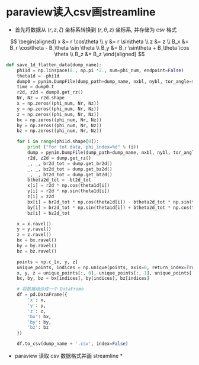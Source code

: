 # paraview读入csv画streamline

* 首先将数据从 $(r,z,\zeta)$ 坐标系转换到 $(r,\theta, z)$ 坐标系, 并存储为 csv 格式

$$
\begin{aligned}
x &= r \cos\theta \\
y &= r \sin\theta \\
z &= z \\
B_x &= B_r \cos\theta - B_\theta \sin \theta \\
B_y &= B_r \sin\theta + B_\theta \cos \theta \\
B_z &= B_z
\end{aligned}
$$

```python
def save_1d_flatten_data(dump_name):
    phi1d = np.linspace(0., np.pi *2., num=phi_num, endpoint=False)
    theta1d = -phi1d
    dump0 = pynim.DumpFile(dump_path+dump_name, nxbl, nybl, tor_angle=0.)
    time = dump0.t
    r2d, z2d = dump0.get_rz()
    Nr, Nz = r2d.shape
    x = np.zeros((phi_num, Nr, Nz))
    y = np.zeros((phi_num, Nr, Nz))
    z = np.zeros((phi_num, Nr, Nz))
    bx = np.zeros((phi_num, Nr, Nz))
    by = np.zeros((phi_num, Nr, Nz))
    bz = np.zeros((phi_num, Nr, Nz))

    for i in range(phi1d.shape[0]):
        print ("for tot data, phi_index=%d" % (i))
        dump = pynim.DumpFile(dump_path+dump_name, nxbl, nybl, tor_angle=phi1d[i])
        r2d, z2d = dump.get_rz()
        _, _, br2d_tot = dump.get_br2d()
        _, _, bz2d_tot = dump.get_bz2d()
        _, _, bt2d_tot = dump.get_bt2d()
        btheta2d_tot = -bt2d_tot
        x[i] = r2d * np.cos(theta1d[i])
        y[i] = r2d * np.sin(theta1d[i])
        z[i] = z2d
        bx[i] = br2d_tot * np.cos(theta1d[i]) - btheta2d_tot * np.sin(theta1d[i])
        by[i] = br2d_tot * np.sin(theta1d[i]) + btheta2d_tot * np.cos(theta1d[i])
        bz[i] = bz2d_tot

    x = x.ravel()
    y = y.ravel()
    z = z.ravel()
    bx = bx.ravel()
    by = by.ravel()
    bz = bz.ravel()

    points = np.c_[x, y, z]
    unique_points, indices = np.unique(points, axis=0, return_index=True)
    x, y, z = unique_points[:, 0], unique_points[:, 1], unique_points[:, 2]
    bx, by, bz = bx[indices], by[indices], bz[indices]

    # 将数据组合成一个 DataFrame
    df = pd.DataFrame({
        'x': x,
        'y': y,
        'z': z,
        'bx': bx,
        'by': by,
        'bz': bz
    })

    df.to_csv(dump_name + '.csv', index=False)
```

* paraview 读取 csv 数据格式并画 streamline
	* 


<!--stackedit_data:
eyJoaXN0b3J5IjpbMTU2MjU2ODE4NywtMTczMjE1OTAyLC0xND
I1NzA2MDExLC02MzkwMDUzODldfQ==
-->
